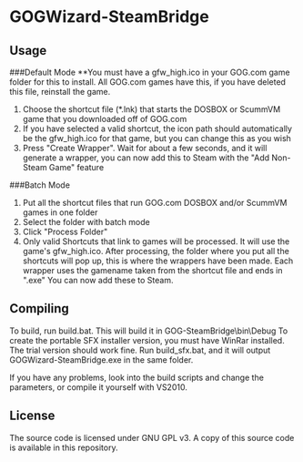 GOGWizard-SteamBridge
=====================

Usage
-----

###Default Mode
**You must have a gfw_high.ico in your GOG.com game folder for this to install. All GOG.com games have this, if you have deleted this file, reinstall the game.
1. Choose the shortcut file (*.lnk) that starts the DOSBOX or ScummVM game that you downloaded off of GOG.com  
2. If you have selected a valid shortcut, the icon path should automatically be the gfw_high.ico for that game, but you can change this as you wish  
3. Press "Create Wrapper". Wait for about a few seconds, and it will generate a wrapper, you can now add this to Steam with the "Add Non-Steam Game" feature

###Batch Mode
1. Put all the shortcut files that run GOG.com DOSBOX and/or ScummVM games in one folder  
2. Select the folder with batch mode  
3. Click "Process Folder"  
4. Only valid Shortcuts that link to games will be processed. It will use the game's gfw_high.ico. After processing, the folder where you put all the shortcuts will pop up, this is where the wrappers have been made. Each wrapper uses the gamename taken from the shortcut file and ends in ".exe" You can now add these to Steam.

Compiling
---------
To build, run build.bat. This will build it in GOG-SteamBridge\bin\Debug
To create the portable SFX installer version, you must have WinRar installed. The trial version should work fine. Run build_sfx.bat, and it will output GOGWizard-SteamBridge.exe in the same folder.

If you have any problems, look into the build scripts and change the parameters, or compile it yourself with VS2010.

License
-------
The source code is licensed under GNU GPL v3. A copy of this source code is available in this repository.